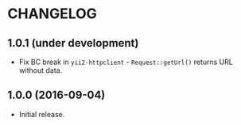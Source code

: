 CHANGELOG
=========


1.0.1 (under development)
-------------------------

- Fix BC break in `yii2-httpclient` - `Request::getUrl()` returns URL without data.


1.0.0 (2016-09-04)
------------------

- Initial release.
